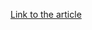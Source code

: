 [Link to the article](https://blog.nviso.eu/2021/09/02/anatomy-and-disruption-of-metasploit-shellcode/)
